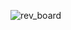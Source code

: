 
![rev_board](https://user-images.githubusercontent.com/97033400/148530179-c661fac6-720f-4801-b97f-0e3b2b9377ea.jpg)
